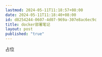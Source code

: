 ```yaml
---
lastmod: 2024-05-11T11:18:57+08:00
date: 2024-05-11T11:18:40+08:00
id: d8254244-0607-4d07-969a-307e8ac6ec9c
title: docker部署笔记
layout: post
published: "true"
---
```


占位